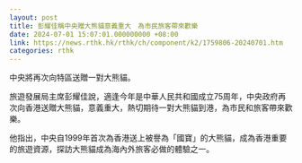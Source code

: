 ```yaml
---
layout: post
title: 彭耀佳稱中央贈大熊貓意義重大　為市民旅客帶來歡樂
date: 2024-07-01 15:07:01.000000000 +08:00
link: https://news.rthk.hk/rthk/ch/component/k2/1759806-20240701.htm
categories: rthk
---
```


中央將再次向特區送贈一對大熊貓。

旅遊發展局主席彭耀佳說，適逢今年是中華人民共和國成立75周年，中央政府再次向香港送贈大熊貓，意義重大，熱切期待一對大熊貓到港，為市民和旅客帶來歡樂。

他指出，中央自1999年首次為香港送上被譽為「國寶」的大熊貓，成為香港重要的旅遊資源，探訪大熊貓成為海內外旅客必做的體驗之一。
